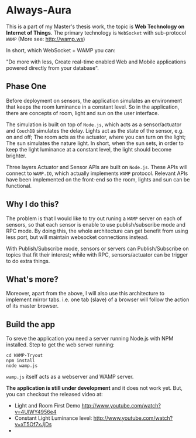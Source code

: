 Always-Aura
===========

This is a part of my Master's thesis work, the topic is **Web Technology on Internet of Things**. The primary technology is
```WebSocket``` with sub-protocol ```WAMP``` (More see: http://wamp.ws)

In short, which WebSocket + WAMP you can:

"Do more with less, Create real-time enabled Web and Mobile applications powered directly from your database". 

## Phase One

Before deployment on sensors, the application simulates an environment that keeps the room luminance in a constant level. So in the application, there are concepts of room, light and sun on the user interface. 

The simulation is built on top of ```Node.js```, which acts as a sensor/actuator and ```CouchDB``` simulates the delay. Lights act as the state of the sensor, e.g. on and off; The room acts as the actuator, where you can turn on the light; The sun simulates the nature light. In short, when the sun sets, in order to keep the light luminance at a constant level, the light should become brighter.

Three layers Actuator and Sensor APIs are built on ```Node.js```. These APIs will connect to ```WAMP.IO```, which actually implements ```WAMP``` protocol. Relevant APIs have been implemented on the front-end so the room, lights and sun can be functional.


## Why I do this?

The problem is that I would like to try out runing a ```WAMP``` server on each of sensors, so that each sensor is enable to use
publish/subscribe mode and RPC mode. By doing this, the whole architecture can get benefit from using less port, but will 
maintain websocket connections instead. 

With Publish/Subscribe mode, sensors or servers can Publish/Subscribe on topics that fit their interest; while with RPC,
sensors/actuator can be trigger to do extra things.

## What's more?

Moreover, apart from the above, I will also use this architecture to implement mirror tabs. i.e. one tab (slave) of a browser
will follow the action of its master browser.

## Build the app

To sreve the application you need a server running Node.js with NPM installed. Step to get the web server running:

    cd WAMP-Tryout
    npm install
    node wamp.js

```wamp.js``` itself acts as a webserver and WAMP server.

**The application is still under development** and it does not work yet. But, you can checkout the released video at:

* Light and Room First Demo
    http://www.youtube.com/watch?v=4UlWY4956e4
* Constant Light Luminance level: http://www.youtube.com/watch?v=xT5Of7xJjDs
*   


